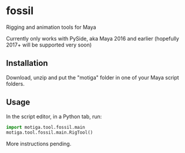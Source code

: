 # fossil
Rigging and animation tools for Maya

Currently only works with PySide, aka Maya 2016 and earlier (hopefully 2017+ will be supported very soon)

## Installation
Download, unzip and put the "motiga" folder in one of your Maya script folders.

## Usage
In the script editor, in a Python tab, run:

```python
import motiga.tool.fossil.main
motiga.tool.fossil.main.RigTool()
```

More instructions pending.
